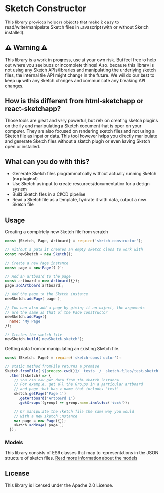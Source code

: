 # Sketch Constructor

This library provides helpers objects that make it easy to read/write/manipulate Sketch files in Javascript (with or without Sketch installed).

## ⚠️ Warning ⚠️
This library is a work in progress, use at your own risk. But feel free to help out where you see bugs or incomplete things! Also, because this library is not using any Sketch APIs/libraries and manipulating the underlying sketch files, the internal file API might change in the future. We will do our best to keep up with any Sketch changes and communicate any breaking API changes.

## How is this different from html-sketchapp or react-sketchapp?
Those tools are great and very powerful, but rely on creating sketch plugins on the fly and manipulating a Sketch document that is open on your computer. They are also focused on rendering sketch files and not using a Sketch file as input or data. This tool however helps you directly manipulate and generate Sketch files without a sketch plugin or even having Sketch open or installed.

## What can you do with this?

* Generate Sketch files programmatically without actually running Sketch (no plugins!)
* Use Sketch as input to create resources/documentation for a design system
* Build Sketch files in a CI/CD pipeline
* Read a Sketch file as a template, hydrate it with data, output a new Sketch file

## Usage

Creating a completely new Sketch file from scratch

```javascript
const {Sketch, Page, Artboard} = require('sketch-constructor');

// Without a path it creates an empty sketch class to work with
const newSketch = new Sketch();

// Create a new Page instance
const page = new Page({ });

// Add an artboard to the page
const artboard = new Artboard({});
page.addArtboard(artboard);

// Add the page to the Sketch instance
newSketch.addPage( page );

// You can also add a page by giving it an object, the arguments
// are the same as that of the Page constructor
newSketch.addPage({
  name: 'My Page'
});

// Creates the sketch file
newSketch.build('newSketch.sketch');
```

Getting data from or manipulating an existing Sketch file.

```javascript
const {Sketch, Page} = require('sketch-constructor');

// static method fromFile returns a promise
Sketch.fromFile(`${process.cwd()}/__tests__/__sketch-files/test.sketch`)
  .then((sketch) => {
    // You can now get data from the sketch instance
    // For example, get all the Groups in a particular artboard
    // and page that has a name that includes 'test'
    sketch.getPage('Page 1')
      .getArtboard('Artboard 1')
      .getGroups((group) => group.name.includes('test'));

    // Or manipulate the sketch file the same way you would
    // with a new sketch instance
    var page = new Page({});
    sketch.addPage( page );
  });
```

### Models

This library consists of ES6 classes that map to representations in the JSON structure of sketch files. [Read more information about the models](models/)


## License

This library is licensed under the Apache 2.0 License.
